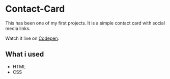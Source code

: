 # Contact-Card

This has been one of my first projects. It is a simple contact card with social media links.

Watch it live on [Codepen](https://codepen.io/lennartkrellenberg/pen/deLPaJ).

## What i used

- HTML
- CSS
